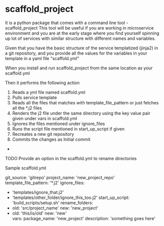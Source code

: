 # scaffold_project
It is a python package that comes with a command line tool - scaffold_project
This tool will be useful if you are working in microservice environment and you are at the early stage where you find yourself
spinning up lot of services with similar structure with different names and variables.

Given that you have the basic structure of the service templatized (jinja2) in a git repository, 
and you provide all the values for the variables in your template in a yaml file "scaffold.yml" 

When you install and run scaffold_project from the same location as your scaffold.yml

Then it performs the following action
1. Reads a yml file named scaffold.yml
2. Pulls service template
3. Reads all the files that matches with template_file_pattern or just fetches all the *.j2 files
4. Renders the j2 file under the same directory using the key value pair given under vars in scaffold.yml
5. Ignores the files mentioned under ignore_files
6. Runs the script file mentioned in start_up_script if given
7. Recreates a new git repository
8. Commits the changes as Initial commit

-
TODO
Provide an option in the scaffold.yml to rename directories

Sample scaffold.yml

git_source: 'gitrepo'
project_name: 'new_project_repo' 
template_file_pattern: '*.j2'
ignore_files: 
  - 'templates/ignore_that.j2'
  - 'templates/other_folder/ignore_this_too.j2'
start_up_script: 'build_scripts/setup.sh'
rename_folders:
  -
    old: 'src/project_name'
    new: 'new_project'
  - 
    old: 'this/is/old'
    new: 'new'     
vars:
  package_name: 'new_project'
  description: 'something goes here' 

